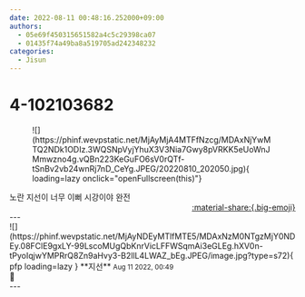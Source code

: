 ```yaml
---
date: 2022-08-11 00:48:16.252000+09:00
authors:
  - 05e69f450315651582a4c5c29398ca07
  - 01435f74a49ba8a519705ad242348232
categories:
  - Jisun
---
```


# 4-102103682

<div class="post-container" markdown="1">
<div class="content-container md-sidebar__scrollwrap" markdown="1">


<figure markdown="1">
![](https://phinf.wevpstatic.net/MjAyMjA4MTFfNzcg/MDAxNjYwMTQ2NDk1ODIz.3WQSNpVyjYhuX3V3Nia7Gwy8pVRKK5eUoWnJMmwzno4g.vQBn223KeGuFO6sV0rQTf-tSnBv2vb24wnRj7nD_CeYg.JPEG/20220810_202050.jpg){ loading=lazy onclick="openFullscreen(this)"}
</figure>
노란 지선이 너무 이뻐 시강이야 완전

</div>
</div>

<div style="text-align: right;" markdown="1">
<a href="https://weverse.io/fromis9/fanpost/4-102103682" style="text-align: right;">:material-share:{.big-emoji}</a>
</div>
---

<div class="comments-container md-sidebar__scrollwrap" markdown="1">
<div class="comment" markdown="1">
<div class='id-container' markdown="1">
![](https://phinf.wevpstatic.net/MjAyNDEyMTlfMTE5/MDAxNzM0NTgzMjY0NDEy.08FClE9gxLY-99LscoMUgQbKnrVicLFFWSqmAi3eGLEg.hXV0n-tPyoIqjwYMPRrQ8Zn9aHvy3-B2llL4LWAZ_bEg.JPEG/image.jpg?type=s72){ pfp loading=lazy }
**<span class="artist">지선</span>** <small>Aug 11 2022, 00:49</small><br>
</div>
<div class='comment-body' markdown="1">
💛
</div>
</div>
</div>
---
